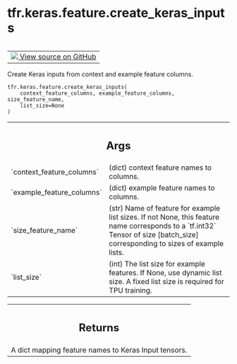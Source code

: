 <div itemscope itemtype="http://developers.google.com/ReferenceObject">
<meta itemprop="name" content="tfr.keras.feature.create_keras_inputs" />
<meta itemprop="path" content="Stable" />
</div>

# tfr.keras.feature.create_keras_inputs

<!-- Insert buttons and diff -->

<table class="tfo-notebook-buttons tfo-api" align="left">

<td>
  <a target="_blank" href="https://github.com/tensorflow/ranking/tree/master/tensorflow_ranking/python/keras/feature.py">
    <img src="https://www.tensorflow.org/images/GitHub-Mark-32px.png" />
    View source on GitHub
  </a>
</td>
</table>

Create Keras inputs from context and example feature columns.

<pre class="devsite-click-to-copy prettyprint lang-py tfo-signature-link">
<code>tfr.keras.feature.create_keras_inputs(
    context_feature_columns, example_feature_columns, size_feature_name,
    list_size=None
)
</code></pre>

<!-- Placeholder for "Used in" -->

<!-- Tabular view -->

 <table class="properties responsive orange">
<tr><th colspan="2"><h2 class="add-link">Args</h2></th></tr>

<tr>
<td>
`context_feature_columns`
</td>
<td>
(dict) context feature names to columns.
</td>
</tr><tr>
<td>
`example_feature_columns`
</td>
<td>
(dict) example feature names to columns.
</td>
</tr><tr>
<td>
`size_feature_name`
</td>
<td>
(str) Name of feature for example list sizes. If not
None, this feature name corresponds to a `tf.int32` Tensor of size
[batch_size] corresponding to sizes of example lists.
</td>
</tr><tr>
<td>
`list_size`
</td>
<td>
(int) The list size for example features. If None, use dynamic
list size. A fixed list size is required for TPU training.
</td>
</tr>
</table>

<!-- Tabular view -->

 <table class="properties responsive orange">
<tr><th colspan="2"><h2 class="add-link">Returns</h2></th></tr>
<tr class="alt">
<td colspan="3">
A dict mapping feature names to Keras Input tensors.
</td>
</tr>

</table>
